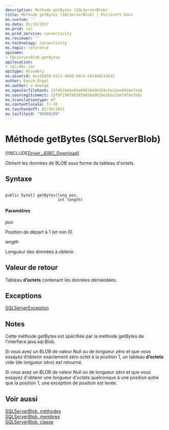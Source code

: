 ```yaml
---
description: Méthode getBytes (SQLServerBlob)
title: Méthode getBytes (SQLServerBlob) | Microsoft Docs
ms.custom: ''
ms.date: 01/19/2017
ms.prod: sql
ms.prod_service: connectivity
ms.reviewer: ''
ms.technology: connectivity
ms.topic: reference
apiname:
- SQLServerBlob.getBytes
apilocation:
- sqljdbc.jar
apitype: Assembly
ms.assetid: bea1b810-b5c1-466d-bdc4-561468214632
author: David-Engel
ms.author: v-daenge
ms.openlocfilehash: 32fd57b6be09a09036d3bd29c5e22ee9934e7ab8
ms.sourcegitcommit: 33f0f190f962059826e002be165a2bef4f9e350c
ms.translationtype: HT
ms.contentlocale: fr-FR
ms.lasthandoff: 01/30/2021
ms.locfileid: "99168109"
---
```

# <a name="getbytes-method-sqlserverblob"></a>Méthode getBytes (SQLServerBlob)
[!INCLUDE[Driver_JDBC_Download](../../../includes/driver_jdbc_download.md)]

  Obtient les données de BLOB sous forme de tableau d'octets.  
  
## <a name="syntax"></a>Syntaxe  
  
```  
  
public byte[] getBytes(long pos,  
                       int length)  
```  
  
#### <a name="parameters"></a>Paramètres  
 *pos*  
  
 Position de départ à 1 (et non 0).  
  
 *length*  
  
 Longueur des données à obtenir.  
  
## <a name="return-value"></a>Valeur de retour  
 Tableau **d’octets** contenant les données demandées.  
  
## <a name="exceptions"></a>Exceptions  
 [SQLServerException](../../../connect/jdbc/reference/sqlserverexception-class.md)  
  
## <a name="remarks"></a>Notes  
 Cette méthode getBytes est spécifiée par la méthode getBytes de l’interface java.sql.Blob.  
  
 Si vous avez un BLOB de valeur Null ou de longueur zéro et que vous essayez d’obtenir exactement zéro octet à la position 1, un tableau **d’octets** vide (de longueur zéro) est retourné.  
  
 Si vous avez un BLOB de valeur Null ou de longueur zéro et que vous essayez d'obtenir une longueur d'octets quelconque à une position autre que la position 1, une exception de position est levée.  
  
## <a name="see-also"></a>Voir aussi  
 [SQLServerBlob, méthodes](../../../connect/jdbc/reference/sqlserverblob-methods.md)   
 [SQLServerBlob, membres](../../../connect/jdbc/reference/sqlserverblob-members.md)   
 [SQLServerBlob, classe](../../../connect/jdbc/reference/sqlserverblob-class.md)  
  
  
